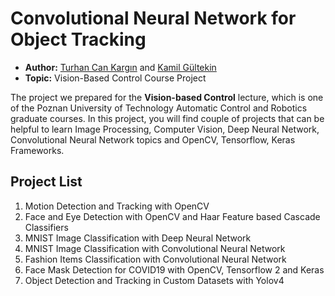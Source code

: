 # Convolutional Neural Network for Object Tracking
* **Author:** [Turhan Can Kargın](https://github.com/turhancan97) and [Kamil Gültekin](https://github.com/kamilgultekin)
* **Topic:** Vision-Based Control Course Project

The project we prepared for the **Vision-based Control** lecture, which is one of the Poznan University of Technology Automatic Control and Robotics graduate courses. In this project, you will find couple of projects that can be helpful to learn Image Processing, Computer Vision, Deep Neural Network, Convolutional Neural Network topics and OpenCV, Tensorflow, Keras Frameworks.

## Project List
1. Motion Detection and Tracking with OpenCV
2. Face and Eye Detection with OpenCV and Haar Feature based Cascade Classifiers
3. MNIST Image Classification with Deep Neural Network
4. MNIST Image Classification with Convolutional Neural Network
5. Fashion Items Classification with Convolutional Neural Network
6. Face Mask Detection for COVID19 with OpenCV, Tensorflow 2 and Keras
7. Object Detection and Tracking in Custom Datasets with Yolov4

